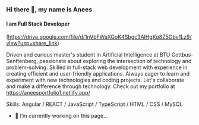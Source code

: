 ### Hi there 👋, my name is Anees
#### I am Full Stack Developer
(https://drive.google.com/file/d/1nVbFWaXGoK4Sbgc3AIHgKg8Z5Obv1Lz9/view?usp=share_link)

Driven and curious master's student in Artificial Intelligence at BTU Cottbus-Senftenberg, passionate about exploring the intersection of technology and problem-solving. Skilled in full-stack web development with experience in creating efficient and user-friendly applications. Always eager to learn and experiment with new technologies and coding projects. Let's collaborate and make a difference through technology. Check out my portfolio at https://aneesportfolio1.netlify.app/

Skills: Angular / REACT / JavaScript / TypeScript / HTML / CSS / MySQL

- 🔭 I’m currently working on this page... 






<!--
**anees028/anees028** is a ✨ _special_ ✨ repository because its `README.md` (this file) appears on your GitHub profile.

Here are some ideas to get you started:

- 🔭 I’m currently working on ...
- 🌱 I’m currently learning ...
- 👯 I’m looking to collaborate on ...
- 🤔 I’m looking for help with ...
- 💬 Ask me about ...
- 📫 How to reach me: ...
- 😄 Pronouns: ...
- ⚡ Fun fact: ...
-->
